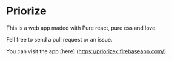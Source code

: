 # Priorize

This is a web app maded with Pure react, pure css and love.

Fell free to send a pull request or an issue.

You can visit the app [here] (https://priorizex.firebaseapp.com/)

